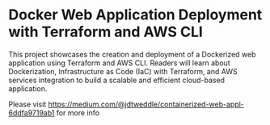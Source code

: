 # Docker Web Application Deployment with Terraform and AWS CLI

This project showcases the creation and deployment of a Dockerized web application using Terraform and AWS CLI. Readers will learn about Dockerization, Infrastructure as Code (IaC) with Terraform, and AWS services integration to build a scalable and efficient cloud-based application.

Please visit https://medium.com/@jdtweddle/containerized-web-appl-6ddfa9719ab1 for more info
